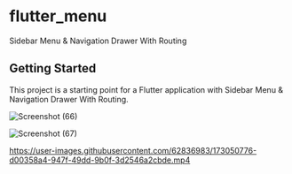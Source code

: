 # flutter_menu

Sidebar Menu & Navigation Drawer With Routing

## Getting Started

This project is a starting point for a Flutter application with Sidebar Menu & Navigation Drawer With Routing.

![Screenshot (66)](https://user-images.githubusercontent.com/62836983/173050817-7c1d85b9-8a55-422d-9289-ad95902c5800.png)

![Screenshot (67)](https://user-images.githubusercontent.com/62836983/173050836-2ea8d3ce-772a-448e-b78a-78f29062894e.png)

https://user-images.githubusercontent.com/62836983/173050776-d00358a4-947f-49dd-9b0f-3d2546a2cbde.mp4

